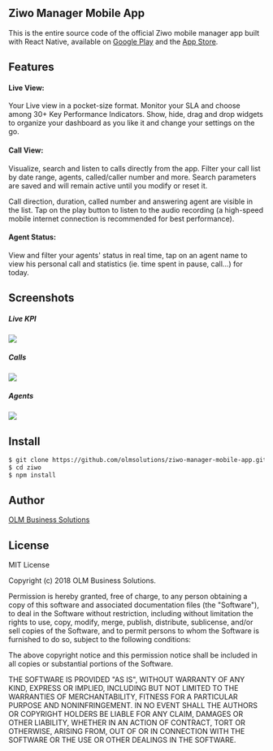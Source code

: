 ## Ziwo Manager Mobile App
This is the entire source code of the official Ziwo mobile manager app built with React Native, available on [Google Play](https://play.google.com/store/apps/details?id=com.aswat "Google Play") and the [App Store](https://itunes.apple.com/app/ziwo-manager/id1346643126 "App Store"). 

## Features
#### Live View:
Your Live view in a pocket-size format. Monitor your SLA and choose among 30+ Key Performance Indicators. Show, hide, drag and drop widgets to organize your dashboard as you like it and change your settings on the go.

#### Call View:
Visualize, search and listen to calls directly from the app. Filter your call list by date range, agents, called/caller number and more. Search parameters are saved and will remain active until you modify or reset it.

Call direction, duration, called number and answering agent are visible in the list. Tap on the play button to listen to the audio recording (a high-speed mobile internet connection is recommended for best performance).

#### Agent Status:
View and filter your agents' status in real time, tap on an agent name to view his personal call and statistics (ie. time spent in pause, call...) for today.

## Screenshots
##### Live KPI
![](https://www.ziwo.io/assets/img/mockup/LiveKPIsfinal.gif)
##### Calls
![](https://www.ziwo.io/assets/img/mockup/Call-Viewfinal.gif)
##### Agents
![](https://www.ziwo.io/assets/img/mockup/Agent-Viewfinal.gif)

## Install

```sh
$ git clone https://github.com/olmsolutions/ziwo-manager-mobile-app.git ziwo
$ cd ziwo
$ npm install
```

## Author
[OLM Business Solutions](http://olmsolutions.com/index.html "OLM Business Solutions")

## License
MIT License

Copyright (c) 2018 OLM Business Solutions.

Permission is hereby granted, free of charge, to any person obtaining a copy
of this software and associated documentation files (the "Software"), to deal
in the Software without restriction, including without limitation the rights
to use, copy, modify, merge, publish, distribute, sublicense, and/or sell
copies of the Software, and to permit persons to whom the Software is
furnished to do so, subject to the following conditions:

The above copyright notice and this permission notice shall be included in all
copies or substantial portions of the Software.

THE SOFTWARE IS PROVIDED "AS IS", WITHOUT WARRANTY OF ANY KIND, EXPRESS OR
IMPLIED, INCLUDING BUT NOT LIMITED TO THE WARRANTIES OF MERCHANTABILITY,
FITNESS FOR A PARTICULAR PURPOSE AND NONINFRINGEMENT. IN NO EVENT SHALL THE
AUTHORS OR COPYRIGHT HOLDERS BE LIABLE FOR ANY CLAIM, DAMAGES OR OTHER
LIABILITY, WHETHER IN AN ACTION OF CONTRACT, TORT OR OTHERWISE, ARISING FROM,
OUT OF OR IN CONNECTION WITH THE SOFTWARE OR THE USE OR OTHER DEALINGS IN THE
SOFTWARE.

